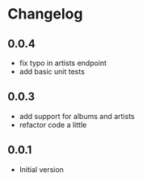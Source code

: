# Changelog

## 0.0.4

- fix typo in artists endpoint
- add basic unit tests

## 0.0.3

- add support for albums and artists
- refactor code a little

## 0.0.1

- Initial version
